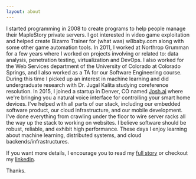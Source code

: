 ```yaml
---
layout: about
---
```

I started programming in 2008 to create programs to help people manage their MapleStory private servers. I got interested in video game exploitation and helped create Bizarro Trainer for (what was) w8baby.com along with some other game automation tools. In 2011, I worked at Northrop Grumman for a few years where I worked on projects involving or related to: data analysis, penetration testing, virtualization and DevOps. I also worked for the Web Services department of the University of Colorado at Colorado Springs, and I also worked as a TA for our Software Engineering course. During this time I picked up an interest in machine learning and did undergraduate research with Dr. Jugal Kalita studying coreference resolution. In 2015, I joined a startup in Denver, CO named [Josh.ai](https://www.josh.ai) where we're bringing you a natural voice interface for controlling your smart home devices. I've helped with all parts of our stack, including our embedded software product, our cloud infrastructure, and our mobile development. I've done everything from crawling under the floor to wire server racks all the way up the stack to working on websites. I believe software should be robust, reliable, and exhibit high performance. These days I enjoy learning about machine learning, distributed systems, and cloud backends/infrastructures.

If you want more details, I encourage you to read my [full story](http://stackoverflow.com/story/aaronbatilo) or checkout my [linkedin](https://www.linkedin.com/in/abatilo).

Thanks.
